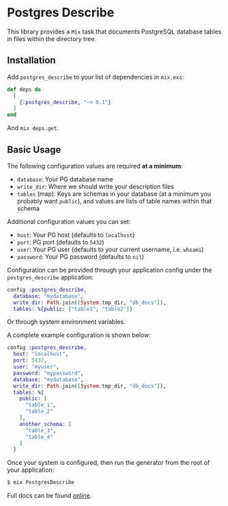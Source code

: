 # Postgres Describe

This library provides a `Mix` task that documents PostgreSQL database tables
in files within the directory tree.

## Installation

Add `postgres_describe` to your list of dependencies in `mix.exs`:

```elixir
def deps do
  [
    {:postgres_describe, "~> 0.1"}
  ]
end
```

And `mix deps.get`.

## Basic Usage

The following configuration values are required **at a minimum**:
- `database`: Your PG database name
- `write_dir`: Where we should write your description files
- `tables` (map): Keys are schemas in your database (at a minimum you probably want `public`), and values are lists of table names within that schema

Additional configuration values you can set:
- `host`: Your PG host (defaults to `localhost`)
- `port`: PG port (defaults to `5432`)
- `user`: Your PG user (defaults to your current username, i.e. `whoami`)
- `password`: Your PG password (defaults to `nil`)

Configuration can be provided through your application config under the
`postgres_describe` application:

```elixir
config :postgres_describe,
  database: "mydatabase",
  write_dir: Path.join([System.tmp_dir, "db_docs"]),
  tables: %{public: ["table1", "table2"]}
```

Or through system environment variables.

A complete example configuration is shown below:

```elixir
config :postgres_describe,
  host: "localhost",
  port: 5432,
  user: "myuser",
  password: "mypassword",
  database: "mydatabase",
  write_dir: Path.join([System.tmp_dir, "db_docs"]),
  tables: %{
    public: [
      "table_1",
      "table_2"
    ],
    another_schema: [
      "table_3",
      "table_4"
    ]
  }
```

Once your system is configured, then run the generator from the root of your
application:

```bash
$ mix PostgresDescribe
```

Full docs can be found [online](https://hexdocs.pm/postgres_describe).
